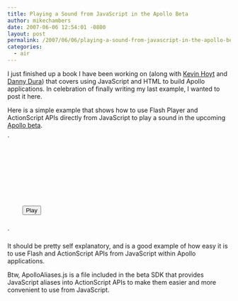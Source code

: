 ```yaml
---
title: Playing a Sound from JavaScript in the Apollo Beta
author: mikechambers
date: 2007-06-06 12:54:01 -0800
layout: post
permalink: /2007/06/06/playing-a-sound-from-javascript-in-the-apollo-beta/
categories:
  - air
---
```



I just finished up a book I have been working on (along with [Kevin Hoyt][1] and [Danny Dura][2]) that covers using JavaScript and HTML to build Apollo applications. In celebration of finally writing my last example, I wanted to post it here.

Here is a simple example that shows how to use Flash Player and ActionScript APIs directly from JavaScript to play a sound in the upcoming [Apollo beta][3].  
<!--more-->

  
`
<pre><html>
<head>

	<script src="ApolloAliases.js" />
	<script type="text/javascript">
	
		function playSound()
		{
			var soundPath = new apollo.URLRequest("app-resource:/sound.mp3");
			var s = new apollo.Sound();
				s.load(soundPath);
				s.play();
		}		
	</script>

</head>

<body>
	<input type="button" value="Play" onClick="playSound()">
</body>
</html></pre>
<p>`

It should be pretty self explanatory, and is a good example of how easy it is to use Flash and ActionScript APIs from JavaScript within Apollo applications.

Btw, ApolloAliases.js is a file included in the beta SDK that provides JavaScript aliases into ActionScript APIs to make them easier and more convenient to use from JavaScript.

 [1]: http://blog.kevinhoyt.org/
 [2]: http://www.danieldura.com/
 [3]: http://www.adobe.com/go/apollo
